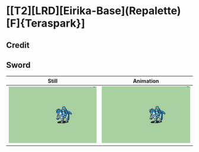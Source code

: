 # [\[T2\]\[LRD\]\[Eirika-Base\]\(Repalette\)\[F\]{Teraspark}]

## Credit


	
## Sword

| Still | Animation |
| :---: | :-------: |
| ![Sword still](./Sword_000.png) | ![Sword animation](./Sword.gif) |
